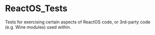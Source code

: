 # ReactOS_Tests
Tests for exercising certain aspects of ReactOS code, or 3rd-party code (e.g. Wine modules) used within.
